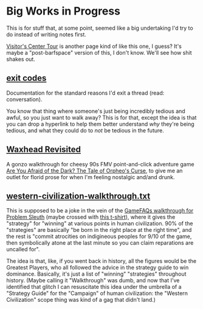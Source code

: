 # Big Works in Progress

This is for stuff that, at some point, seemed like a big undertaking I'd try to do instead of writing notes first.

[Visitor's Center Tour][VCT] is another page kind of like this one, I guess? It's maybe a "post-barfspace" version of this, I don't know. We'll see how shit shakes out.

[VCT]: 434dd429-b16d-4924-996f-aaf2ebff29ef.md

## [exit codes][]

Documentation for the standard reasons I'd exit a thread (read: conversation).

You know that thing where someone's just being incredibly tedious and awful, so you just want to walk away? This is for that, except the idea is that you can drop a hyperlink to help them better understand *why* they're being tedious, and what they could do to *not* be tedious in the future.

## [Waxhead Revisited][]

A gonzo walkthrough for cheesy 90s FMV point-and-click adventure game [Are You Afraid of the Dark? The Tale of Orpheo's Curse](http://orpheoscurse.wikia.com/wiki/The_Tale_of_Orpheo's_Curse), to give me an outlet for florid prose for when I'm feeling nostalgic and/and drunk.

## [western-civilization-walkthrough.txt][walkthrough]

This is supposed to be a joke in the vein of the [GameFAQs walkthrough for Problem Sleuth](http://www.mspaintadventures.com/?s=4&p=000816) (maybe crossed with [this t-shirt](https://www.topatoco.com/bestshirtever/)), where it gives the "strategy" for "winning" at various points in human civilization. 90% of the "strategies" are basically "be born in the right place at the right time", and the rest is "commit atrocities on indigineous peoples for 9/10 of the game, then symbolically atone at the last minute so you can claim reparations are uncalled for".

The idea is that, like, if you went back in history, all the figures would be the Greatest Players, who all followed the advice in the strategy guide to win dominance. Basically, it's just a list of "winning" "strategies" throughout history. (Maybe calling it "Walkthrough" was dumb, and now that I've identified that glitch I can resuscitate this idea under the umbrella of a "Strategy Guide" for the "Campaign" of human civilization: the "Western Civilization" scope thing was kind of a gag that didn't land.)

[exit codes]: 118eb717-47fc-4af6-91e3-5d533f942883.md
[Waxhead Revisited]: b88b515a-f237-4ee3-be29-ec06385544a6.md
[walkthrough]: 74280a1e-b327-461d-b62a-e123d09bda0c.md
